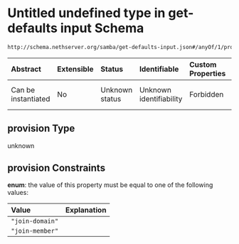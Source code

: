# Untitled undefined type in get-defaults input Schema

```txt
http://schema.nethserver.org/samba/get-defaults-input.json#/anyOf/1/properties/provision
```



| Abstract            | Extensible | Status         | Identifiable            | Custom Properties | Additional Properties | Access Restrictions | Defined In                                                                        |
| :------------------ | :--------- | :------------- | :---------------------- | :---------------- | :-------------------- | :------------------ | :-------------------------------------------------------------------------------- |
| Can be instantiated | No         | Unknown status | Unknown identifiability | Forbidden         | Allowed               | none                | [get-defaults-input.json\*](samba/get-defaults-input.json "open original schema") |

## provision Type

unknown

## provision Constraints

**enum**: the value of this property must be equal to one of the following values:

| Value           | Explanation |
| :-------------- | :---------- |
| `"join-domain"` |             |
| `"join-member"` |             |
